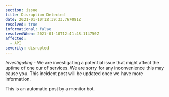 ```yaml
---
section: issue
title: Disruption Detected
date: 2021-01-10T12:39:33.767081Z
resolved: true
informational: false
resolvedWhen: 2021-01-10T12:41:48.114750Z
affected:
  - API
severity: disrupted
---
```

*Investigating* - We are investigating a potential issue that might affect the uptime of one our of services. We are sorry for any inconvenience this may cause you. This incident post will be updated once we have more information.

This is an automatic post by a monitor bot.
        